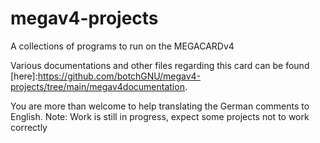 # megav4-projects
A collections of programs to run on the MEGACARDv4

Various documentations and other files regarding this card can be found [here]:https://github.com/botchGNU/megav4-projects/tree/main/megav4documentation.

You are more than welcome to help translating the German comments to English.
Note: Work is still in progress, expect some projects not to work correctly
